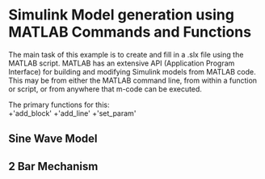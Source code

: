 # Simulink Model generation using MATLAB Commands and Functions  
The main task of this example is to create and fill in a .slx file using the MATLAB script. MATLAB has an extensive API (Application Program Interface) for building and modifying Simulink models from MATLAB code. This may be from either the MATLAB command line, from within a function or script, or from anywhere that m-code can be executed.  
  
The primary functions for this:  
+'add_block'
+'add_line'
+'set_param'
  
## Sine Wave Model  
  
  
  
## 2 Bar Mechanism  
  
  
  
  
